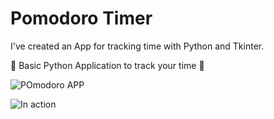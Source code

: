 # Pomodoro Timer
 I've created an App for tracking time with Python and Tkinter.

 🍅 Basic Python Application to track your time 🚀

![POmodoro APP](https://user-images.githubusercontent.com/97703238/190458555-35f46801-b194-42ca-a4f3-ff2332d6a7a3.png)

![In action](https://user-images.githubusercontent.com/97703238/190458564-bf242bfc-9870-49e8-83b0-755ffad61ca1.png)
